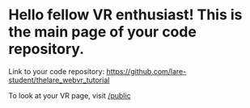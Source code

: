 # Hello fellow VR enthusiast! This is the main page of your code repository. 

Link to your code repository: https://github.com/lare-student/thelare_webvr_tutorial

To look at your VR page, visit [/public](/thelare_webvr_tutorial/public)
